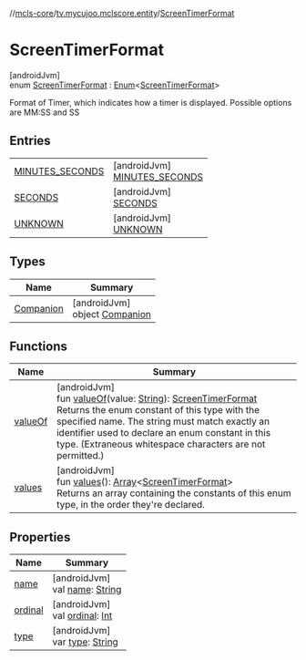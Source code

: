 //[mcls-core](../../../index.md)/[tv.mycujoo.mclscore.entity](../index.md)/[ScreenTimerFormat](index.md)

# ScreenTimerFormat

[androidJvm]\
enum [ScreenTimerFormat](index.md) : [Enum](https://kotlinlang.org/api/latest/jvm/stdlib/kotlin/-enum/index.html)&lt;[ScreenTimerFormat](index.md)&gt; 

Format of Timer, which indicates how a timer is displayed. Possible options are MM:SS and SS

## Entries

| | |
|---|---|
| [MINUTES_SECONDS](-m-i-n-u-t-e-s_-s-e-c-o-n-d-s/index.md) | [androidJvm]<br>[MINUTES_SECONDS](-m-i-n-u-t-e-s_-s-e-c-o-n-d-s/index.md) |
| [SECONDS](-s-e-c-o-n-d-s/index.md) | [androidJvm]<br>[SECONDS](-s-e-c-o-n-d-s/index.md) |
| [UNKNOWN](-u-n-k-n-o-w-n/index.md) | [androidJvm]<br>[UNKNOWN](-u-n-k-n-o-w-n/index.md) |

## Types

| Name | Summary |
|---|---|
| [Companion](-companion/index.md) | [androidJvm]<br>object [Companion](-companion/index.md) |

## Functions

| Name | Summary |
|---|---|
| [valueOf](value-of.md) | [androidJvm]<br>fun [valueOf](value-of.md)(value: [String](https://kotlinlang.org/api/latest/jvm/stdlib/kotlin/-string/index.html)): [ScreenTimerFormat](index.md)<br>Returns the enum constant of this type with the specified name. The string must match exactly an identifier used to declare an enum constant in this type. (Extraneous whitespace characters are not permitted.) |
| [values](values.md) | [androidJvm]<br>fun [values](values.md)(): [Array](https://kotlinlang.org/api/latest/jvm/stdlib/kotlin/-array/index.html)&lt;[ScreenTimerFormat](index.md)&gt;<br>Returns an array containing the constants of this enum type, in the order they're declared. |

## Properties

| Name | Summary |
|---|---|
| [name](../../tv.mycujoo.mclscore.logger/-message-level/-e-r-r-o-r/index.md#-372974862%2FProperties%2F-450282738) | [androidJvm]<br>val [name](../../tv.mycujoo.mclscore.logger/-message-level/-e-r-r-o-r/index.md#-372974862%2FProperties%2F-450282738): [String](https://kotlinlang.org/api/latest/jvm/stdlib/kotlin/-string/index.html) |
| [ordinal](../../tv.mycujoo.mclscore.logger/-message-level/-e-r-r-o-r/index.md#-739389684%2FProperties%2F-450282738) | [androidJvm]<br>val [ordinal](../../tv.mycujoo.mclscore.logger/-message-level/-e-r-r-o-r/index.md#-739389684%2FProperties%2F-450282738): [Int](https://kotlinlang.org/api/latest/jvm/stdlib/kotlin/-int/index.html) |
| [type](type.md) | [androidJvm]<br>var [type](type.md): [String](https://kotlinlang.org/api/latest/jvm/stdlib/kotlin/-string/index.html) |
